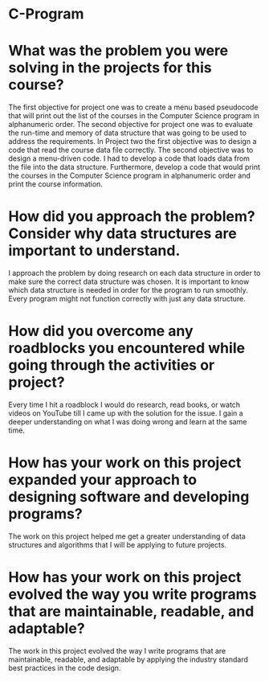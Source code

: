 # C-Program


# What was the problem you were solving in the projects for this course? 
The first objective for project one was to create a menu based pseudocode that will print out the list of the courses in the Computer Science program in alphanumeric order. The second objective for project one was to evaluate the run-time and memory of data structure that was going to be used to address the requirements. In Project two the first objective was to design a code that read the course data file correctly. The second objective was to design a menu-driven code. I had to develop a code that loads data from the file into the data structure. Furthermore, develop a code that would print the courses in the Computer Science program in alphanumeric order and print the course information.

# How did you approach the problem? Consider why data structures are important to understand.
I approach the problem by doing research on each data structure in order to make sure the correct data structure was chosen. It is important to know which data structure is needed in order for the program to run smoothly. Every program might not function correctly with just any data structure. 

# How did you overcome any roadblocks you encountered while going through the activities or project?
Every time I hit a roadblock I would do research, read books, or watch videos on YouTube till I came up with the solution for the issue. I gain a deeper understanding on what I was doing wrong and learn at the same time.  

# How has your work on this project expanded your approach to designing software and developing programs?
The work on this project helped me get a greater understanding of data structures and algorithms that I will be applying to future projects. 

# How has your work on this project evolved the way you write programs that are maintainable, readable, and adaptable?
The work in this project evolved the way I write programs that are maintainable, readable, and adaptable by applying the industry standard best practices in the code design.  
